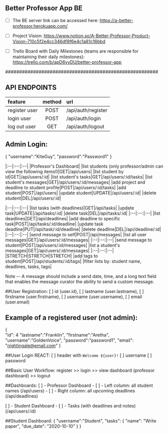 ## Better Professor App BE 

- [ ] The BE server link can be accessed here: https://a-better-professor.herokuapp.com/

- [ ] Project Vision: https://www.notion.so/A-Better-Professor-Product-Vision-710c5f2e4cc346df8f6e4c1a81c16bbd

- [ ] Trello Board with Daily Milestones (teams are responsible for maintaining their daily milestones): https://trello.com/b/apD6yvDU/better-professor-app

#######################################################

## API ENDPOINTS ##
|feature|method|url|
|:--|:--:|:--|
|register user |POST|/api/auth/register|
|login user |POST|/api/auth/login|
|log out user |GET|/api/auth/logout|

## Admin Login:
{
    "username":"KiteGuy",
    "password":"Password1"
}

|:--|:--:|:--|
|Professor's Dashboard|
|list students (only professor/admin can view the following items!)|GET|/api/users|
|list student by id|GET|/api/users/:id|
|list student's tasks|GET|/api/users/:id/tasks| 
|list student's messages|GET|/api/users/:id/messages|
|add project and deadline to student profile|POST|/api/users/:id/tasks|
|add student|POST|/api/users|
|update student|UPDATE|/api/users/:id|
|delete student|DEL|/api/users/:id|

|:--|:--:|:--|
|list tasks (with deadlines)|GET|/api/tasks|
|update task|UPDATE|/api/tasks/:id|
|delete task|DEL|/api/tasks/:id|
|:--|:--:|:--|
|list deadlines|GET|/api/deadlines|
|add deadline to specific task|POST|/api/tasks/:id/deadline|
|update task deadline|PUT|/api/task/:id/deadline|
|delete deadline|DEL|/api/deadline/:id|
|:--|:--:|:--|
|send message to self|POST|/api/messages|
|list all user messages|GET|/api/users/:id/messages|
|:--|:--:|:--|
|send message to student|POST|/api/users/:id/messages|
|list a student's messages|GET|/api/users/:id/messages|
|:--|:--:|:--|
|STRETCH|STRETCH|STRETCH|
|add tags to student|POST|/api/students/:id/tags|
|filter lists by: student name, deadlines, tasks, tags|


Note -- A message should include a send date, time, and a long text field that enables the message curator the ability to send a custom message.


##User Registration:
[ ] id (user.id), 
[ ] lastname (user.lastname), 
[ ] firstname (user.firstname), 
[ ] username (user.username),
[ ] email (user.email)

## Example of a registered user (not admin):
{   
    "id": 4
	"lastname":"Franklin",
	"firstname":"Aretha",
	"username":"GoldenVoice",
	"password":"password1",
	"email": "nightingale@email.com"
}

##User Login REACT:
[ ] header with `Welcome ${user}!`
[ ] username
[ ] password


##Basic User Workflow: 
register >> login >> view dashboard (professor dashboard) >> logout

##Dashboards:
[ ] - Professor Dashboard
    - [ ] - Left column: all student names (/api/users)
    - [ ] - Right column: all upcoming deadlines (/api/deadlines)

[ ] - Student Dashboard
    - [ ] - Tasks (with deadlines and notes) (/api/users/:id)

##Student Dashboard:
{
    "username":"Student",
    "tasks": {
        "name": "Write paper",
        "due_date": "2020-10-10"
    }
}